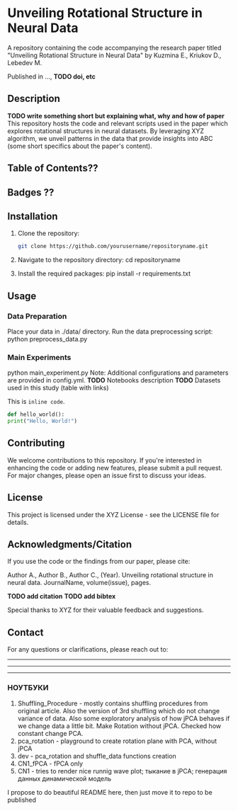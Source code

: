 # Unveiling Rotational Structure in Neural Data

A repository containing the code accompanying the research paper titled "Unveiling Rotational Structure in Neural Data" by Kuzmina E., Kriukov D., Lebedev M. 

Published in ..., **TODO doi, etc**

## Description

**TODO write something short but explaining what, why and how of paper**
This repository hosts the code and relevant scripts used in the paper which explores rotational structures in neural datasets. By leveraging XYZ algorithm, we unveil patterns in the data that provide insights into ABC (some short specifics about the paper's content).

## Table of Contents??
## Badges ??

## Installation

1. Clone the repository:
   ```bash
   git clone https://github.com/yourusername/repositoryname.git

2. Navigate to the repository directory:
cd repositoryname

3. Install the required packages:
pip install -r requirements.txt

## Usage
### Data Preparation
Place your data in ./data/ directory.
Run the data preprocessing script:
python preprocess_data.py

### Main Experiments
python main_experiment.py
Note: Additional configurations and parameters are provided in config.yml.
**TODO** Notebooks description
**TODO** Datasets used in this study (table with links)

This is `inline code`.

```python
def hello_world():
print("Hello, World!")
```

## Contributing
We welcome contributions to this repository. If you're interested in enhancing the code or adding new features, please submit a pull request. For major changes, please open an issue first to discuss your ideas.

## License
This project is licensed under the XYZ License - see the LICENSE file for details.

## Acknowledgments/Citation
If you use the code or the findings from our paper, please cite:

Author A., Author B., Author C., (Year). Unveiling rotational structure in neural data. JournalName, volume(issue), pages.

**TODO add citation**
**TODO add bibtex**

Special thanks to XYZ for their valuable feedback and suggestions.

## Contact
For any questions or clarifications, please reach out to:

---------------------
---------------------
---------------------

### НОУТБУКИ
1. Shuffling_Procedure - mostly contains shuffling procedures from original article. Also the version of 3rd shuffling which do not change variance of data. Also some exploratory analysis of how jPCA behaves if we change data a little bit. Make Rotation without jPCA. Checked how constant change PCA. 
2. pca_rotation - playground to create rotation plane with PCA, without jPCA
3. dev - pca_rotation and shuffle_data functions creation
4. CN1_fPCA - fPCA only
5. CN1 - tries to render nice runnig wave plot; тыкание в jPCA; генерация данных динамической модель

I propose to do beautiful README here, then just move it to repo to be published

